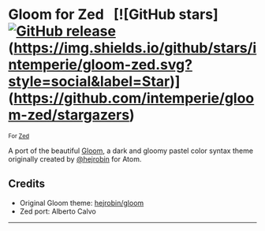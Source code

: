# Gloom for Zed &nbsp; [![GitHub stars]&nbsp; [![GitHub release](https://img.shields.io/github/tag/intemperie/gloom-zed.svg)](https://github.com/intemperie/gloom-zed/releases)  (https://img.shields.io/github/stars/intemperie/gloom-zed.svg?style=social&label=Star)](https://github.com/intemperie/gloom-zed/stargazers)
<sup>For [Zed](https://zed.dev/)</sup>

A port of the beautiful [Gloom](https://github.com/hejrobin/gloom), a dark and gloomy pastel color syntax theme originally created by [@hejrobin](https://github.com/hejrobin) for Atom.

## Credits
- Original Gloom theme: [hejrobin/gloom](https://github.com/hejrobin/gloom)
- Zed port: Alberto Calvo

---
